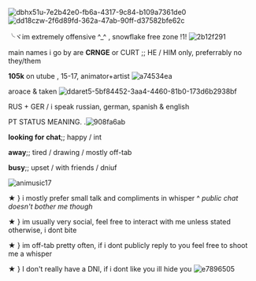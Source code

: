 
![dbhx51u-7e2b42e0-fb6a-4317-9c84-b109a7361de0](https://user-images.githubusercontent.com/129624783/229315355-db1a88af-6f93-49e1-8f9d-e7be446218c0.gif)
![dd18czw-2f6d89fd-362a-47ab-90ff-d37582bfe62c](https://user-images.githubusercontent.com/129624783/229315359-09b7e405-aace-4456-81f4-e8c63e0013e0.gif)








╰ヾim extremely offensive ^_^ , snowflake free zone !1! ![2b12f291](https://user-images.githubusercontent.com/129624783/229313227-2e658169-5a62-4921-9d3c-9af90ef1f955.gif)


main names i go by are **CRNGE** or CURT  ;; HE / HIM only, preferrably no they/them 

**105k** on utube , 15-17, animator+artist ![a74534ea](https://user-images.githubusercontent.com/129624783/229313385-631ed8bb-4bbc-4869-aa1b-d177d02a99bc.gif)

aroace & taken ![ddaret5-5bf84452-3aa4-4460-81b0-173d6b2938bf](https://user-images.githubusercontent.com/129624783/229313415-ccc68cb0-e4a3-43b0-b004-7092966c9a17.png)


RUS + GER / i speak russian, german, spanish & english 


PT STATUS MEANING. .![908fa6ab](https://user-images.githubusercontent.com/129624783/229313478-bd2e1f40-e672-4b6d-acce-4afe7178baaf.gif)


**looking for chat**;; happy / int

**away**;; tired / drawing / mostly off-tab

**busy**;; upset / with friends / dniuf



![animusic17](https://user-images.githubusercontent.com/129624783/229313882-cd24d925-7705-40e4-9b15-571db9932930.gif)




★ } i mostly prefer small talk and compliments in whisper
       ^ *public chat doesn't bother me though*

★ } im usually very social, feel free to interact with me unless stated otherwise, i dont bite 

★ } im off-tab pretty often, if i dont publicly reply to you feel free to shoot me a whisper 

★ } I don't really have a DNI, if i dont like you ill hide you ![e7896505](https://user-images.githubusercontent.com/129624783/229313809-670e4d0e-a78d-48dd-bfdd-4207b0c94598.gif)





